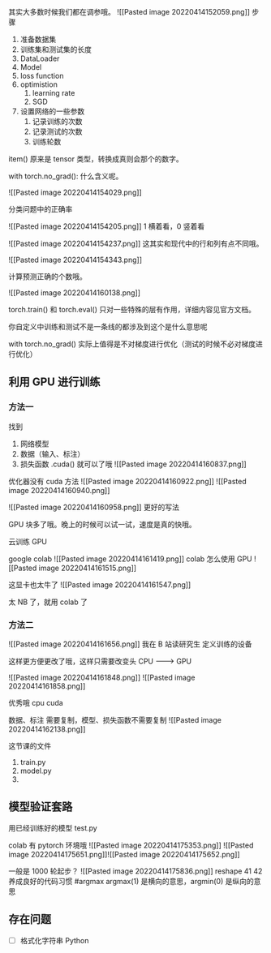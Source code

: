 其实大多数时候我们都在调参哦。
![[Pasted image 20220414152059.png]]
步骤
1. 准备数据集
2. 训练集和测试集的长度
3. DataLoader
4. Model
5. loss function
6. optimistion
	1. learning rate
	2. SGD
7. 设置网络的一些参数
	1. 记录训练的次数
	2. 记录测试的次数
	3. 训练轮数

item() 原来是 tensor 类型，转换成真则会那个的数字。

with torch.no_grad(): 什么含义呢。

![[Pasted image 20220414154029.png]]

分类问题中的正确率

![[Pasted image 20220414154205.png]]
1 横着看，0 竖着看

![[Pasted image 20220414154237.png]]
这其实和现代中的行和列有点不同哦。

![[Pasted image 20220414154343.png]]

计算预测正确的个数哦。

![[Pasted image 20220414160138.png]]

torch.train() 和 torch.eval() 只对一些特殊的层有作用，详细内容见官方文档。

你自定义中训练和测试不是一条线的都涉及到这个是什么意思呢

with torch.no_grad() 实际上值得是不对梯度进行优化（测试的时候不必对梯度进行优化）

## 利用 GPU 进行训练
### 方法一
找到
1. 网络模型
2. 数据（输入、标注）
3. 损失函数
.cuda() 就可以了哦
![[Pasted image 20220414160837.png]]

优化器没有 cuda 方法
![[Pasted image 20220414160922.png]]
![[Pasted image 20220414160940.png]]

![[Pasted image 20220414160958.png]]
更好的写法

GPU 块多了哦。晚上的时候可以试一试，速度是真的快哦。

云训练 GPU

google colab
![[Pasted image 20220414161419.png]]
colab 怎么使用 GPU
![[Pasted image 20220414161515.png]]

这显卡也太牛了
![[Pasted image 20220414161547.png]]

太 NB 了，就用 colab 了
### 方法二
![[Pasted image 20220414161656.png]]
我在 B 站读研究生
定义训练的设备

这样更方便更改了哦，这样只需要改变头 CPU ---> GPU

![[Pasted image 20220414161848.png]]
![[Pasted image 20220414161858.png]]

优秀哦
cpu cuda

数据、标注 需要复制，模型、损失函数不需要复制
![[Pasted image 20220414162138.png]]




这节课的文件
1. train.py
2. model.py
3. 
## 模型验证套路
用已经训练好的模型
test.py

colab 有 pytorch 环境哦
![[Pasted image 20220414175353.png]]
![[Pasted image 20220414175651.png]]![[Pasted image 20220414175652.png]]

一般是 1000 轮起步？
![[Pasted image 20220414175836.png]]
reshape
41
42
养成良好的代码习惯
#argmax
argmax(1) 是横向的意思，argmin(0) 是纵向的意思



## 存在问题
- [ ] 格式化字符串 Python


